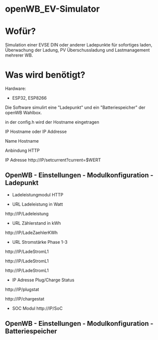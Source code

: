 # openWB_EV-Simulator


# Wofür?
Simulation einer EVSE DIN oder anderer Ladepunkte für sofortiges laden, Überwachung der Ladung, PV Überschussladung und Lastmanagement mehrerer WB.


# Was wird benötigt?
Hardware:

- ESP32, ESP8266

Die Software simulirt eine "Ladepunkt" und ein "Batteriespeicher" der openWB Wahlbox.

in der config.h wird der Hostname eingetragen 

IP Hostname oder IP Addresse


Name          Hostname

Anbindung     HTTP

IP Adresse    http://IP/setcurrent?current=$WERT

## OpenWB - Einstellungen - Modulkonfiguration - Ladepunkt

- Ladeleistungmodul HTTP

- URL Ladeleistung in Watt    

http://IP/Ladeleistung


- URL Zählerstand in kWh       

http://IP/LadeZaehlerKWh


- URL Stromstärke Phase 1-3

http://IP/LadeStromL1

http://IP/LadeStromL1

http://IP/LadeStromL1


- IP Adresse Plug/Charge Status

http://IP/plugstat

http://IP/chargestat


- SOC Modul
http://IP/SoC

## OpenWB - Einstellungen - Modulkonfiguration - Batteriespeicher










